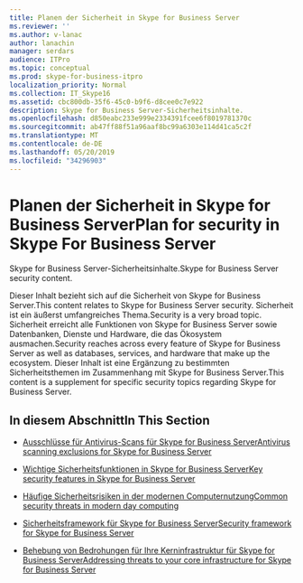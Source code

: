 ```yaml
---
title: Planen der Sicherheit in Skype for Business Server
ms.reviewer: ''
ms.author: v-lanac
author: lanachin
manager: serdars
audience: ITPro
ms.topic: conceptual
ms.prod: skype-for-business-itpro
localization_priority: Normal
ms.collection: IT_Skype16
ms.assetid: cbc800db-35f6-45c0-b9f6-d8cee0c7e922
description: Skype for Business Server-Sicherheitsinhalte.
ms.openlocfilehash: d850eabc233e999e2334391fcee6f8019781370c
ms.sourcegitcommit: ab47ff88f51a96aaf8bc99a6303e114d41ca5c2f
ms.translationtype: MT
ms.contentlocale: de-DE
ms.lasthandoff: 05/20/2019
ms.locfileid: "34296903"
---
```

# <a name="plan-for-security-in-skype-for-business-server"></a><span data-ttu-id="efc89-103">Planen der Sicherheit in Skype for Business Server</span><span class="sxs-lookup"><span data-stu-id="efc89-103">Plan for security in Skype For Business Server</span></span> 
 
<span data-ttu-id="efc89-104">Skype for Business Server-Sicherheitsinhalte.</span><span class="sxs-lookup"><span data-stu-id="efc89-104">Skype for Business Server security content.</span></span> 
  
<span data-ttu-id="efc89-105">Dieser Inhalt bezieht sich auf die Sicherheit von Skype for Business Server.</span><span class="sxs-lookup"><span data-stu-id="efc89-105">This content relates to Skype for Business Server security.</span></span> <span data-ttu-id="efc89-106">Sicherheit ist ein äußerst umfangreiches Thema.</span><span class="sxs-lookup"><span data-stu-id="efc89-106">Security is a very broad topic.</span></span> <span data-ttu-id="efc89-107">Sicherheit erreicht alle Funktionen von Skype for Business Server sowie Datenbanken, Dienste und Hardware, die das Ökosystem ausmachen.</span><span class="sxs-lookup"><span data-stu-id="efc89-107">Security reaches across every feature of Skype for Business Server as well as databases, services, and hardware that make up the ecosystem.</span></span> <span data-ttu-id="efc89-108">Dieser Inhalt ist eine Ergänzung zu bestimmten Sicherheitsthemen im Zusammenhang mit Skype for Business Server.</span><span class="sxs-lookup"><span data-stu-id="efc89-108">This content is a supplement for specific security topics regarding Skype for Business Server.</span></span>
  
## <a name="in-this-section"></a><span data-ttu-id="efc89-109">In diesem Abschnitt</span><span class="sxs-lookup"><span data-stu-id="efc89-109">In This Section</span></span>

- [<span data-ttu-id="efc89-110">Ausschlüsse für Antivirus-Scans für Skype for Business Server</span><span class="sxs-lookup"><span data-stu-id="efc89-110">Antivirus scanning exclusions for Skype for Business Server</span></span>](antivirus.md)
    
- [<span data-ttu-id="efc89-111">Wichtige Sicherheitsfunktionen in Skype for Business Server</span><span class="sxs-lookup"><span data-stu-id="efc89-111">Key security features in Skype for Business Server</span></span>](key-security.md)
    
- [<span data-ttu-id="efc89-112">Häufige Sicherheitsrisiken in der modernen Computernutzung</span><span class="sxs-lookup"><span data-stu-id="efc89-112">Common security threats in modern day computing</span></span>](common-threats.md)
    
- [<span data-ttu-id="efc89-113">Sicherheitsframework für Skype for Business Server</span><span class="sxs-lookup"><span data-stu-id="efc89-113">Security framework for Skype for Business Server</span></span>](security-framework.md)
    
- [<span data-ttu-id="efc89-114">Behebung von Bedrohungen für Ihre Kerninfrastruktur für Skype for Business Server</span><span class="sxs-lookup"><span data-stu-id="efc89-114">Addressing threats to your core infrastructure for Skype for Business Server</span></span>](addressing-threats.md)
    

